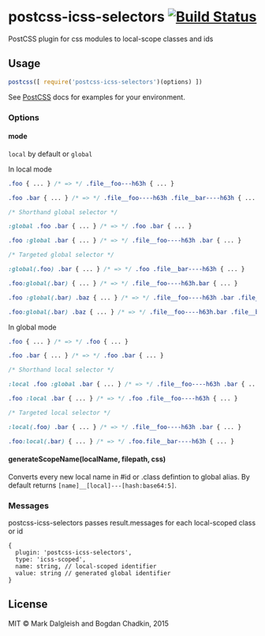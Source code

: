 # postcss-icss-selectors [![Build Status][travis-img]][travis]

[PostCSS]: https://github.com/postcss/postcss
[travis-img]: https://travis-ci.org/css-modules/postcss-icss-selectors.svg
[travis]: https://travis-ci.org/css-modules/postcss-icss-selectors

PostCSS plugin for css modules to local-scope classes and ids

## Usage

```js
postcss([ require('postcss-icss-selectors')(options) ])
```

See [PostCSS] docs for examples for your environment.

### Options

#### mode

`local` by default or `global`

In local mode

```css
.foo { ... } /* => */ .file__foo---h63h { ... }

.foo .bar { ... } /* => */ .file__foo----h63h .file__bar----h63h { ... }

/* Shorthand global selector */

:global .foo .bar { ... } /* => */ .foo .bar { ... }

.foo :global .bar { ... } /* => */ .file__foo----h63h .bar { ... }

/* Targeted global selector */

:global(.foo) .bar { ... } /* => */ .foo .file__bar----h63h { ... }

.foo:global(.bar) { ... } /* => */ .file__foo----h63h.bar { ... }

.foo :global(.bar) .baz { ... } /* => */ .file__foo----h63h .bar .file__baz----h63h { ... }

.foo:global(.bar) .baz { ... } /* => */ .file__foo----h63h.bar .file__baz----h63h { ... }
```

In global mode

```css
.foo { ... } /* => */ .foo { ... }

.foo .bar { ... } /* => */ .foo .bar { ... }

/* Shorthand local selector */

:local .foo :global .bar { ... } /* => */ .file__foo----h63h .bar { ... }

.foo :local .bar { ... } /* => */ .foo .file__foo----h63h { ... }

/* Targeted local selector */

:local(.foo) .bar { ... } /* => */ .file__foo----h63h .bar { ... }

.foo:local(.bar) { ... } /* => */ .foo.file__bar----h63h { ... }

```

#### generateScopeName(localName, filepath, css)

Converts every new local name in #id or .class defintion to global alias.
By default returns `[name]__[local]---[hash:base64:5]`.

### Messages

postcss-icss-selectors passes result.messages for each local-scoped class or id

```
{
  plugin: 'postcss-icss-selectors',
  type: 'icss-scoped',
  name: string, // local-scoped identifier
  value: string // generated global identifier
}
```

## License

MIT © Mark Dalgleish and Bogdan Chadkin, 2015
